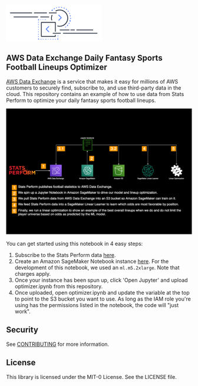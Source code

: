 ![Data Exchange logo](adx-logo.png)

## AWS Data Exchange Daily Fantasy Sports Football Lineups Optimizer

[AWS Data Exchange](https://aws.amazon.com/data-exchange/) is a service that makes it easy for millions of AWS customers to securely find, subscribe to, and use third-party data in the cloud. This repository contains an example of how to use data from Stats Perform to optimize your daily fantasy sports football lineups.

![Data Exchange diagram](adx-dfs-diagram.png)

You can get started using this notebook in 4 easy steps:
1. Subscribe to the Stats Perform data [here](https://aws.amazon.com/marketplace/pp/prodview-tte3yvctdjs7a).
2. Create an Amazon SageMaker Notebook instance [here](https://console.aws.amazon.com/sagemaker/home?region=us-east-1#/notebook-instances). For the development of this notebook, we used an `ml.m5.2xlarge`. Note that charges apply.
3. Once your instance has been spun up, click 'Open Jupyter' and upload optimizer.ipynb from this repository.
4. Once uploaded, open optimizer.ipynb and update the variable at the top to point to the S3 bucket you want to use. As long as the IAM role you're using has the permissions listed in the notebook, the code will "just work".

## Security

See [CONTRIBUTING](CONTRIBUTING.md#security-issue-notifications) for more information.

## License

This library is licensed under the MIT-0 License. See the LICENSE file.

